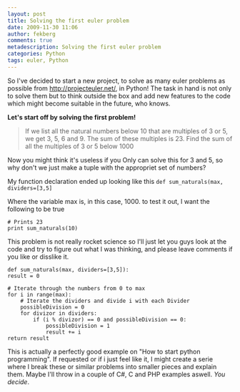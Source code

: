 ```yaml
---
layout: post
title: Solving the first euler problem
date: 2009-11-30 11:06
author: fekberg
comments: true
metadescription: Solving the first euler problem
categories: Python
tags: euler, Python
---
```

So I've decided to start a new project, to solve as many euler problems as possible from http://projecteuler.net/, in Python! The task in hand is not only to solve them but to think outside the box and add new features to the code which might become suitable in the future, who knows.<!--excerpt-->

<strong>Let's start off by solving the first problem!</strong>

<blockquote>If we list all the natural numbers below 10 that are multiples of 3 or 5, we get 3, 5, 6 and 9. The sum of these multiples is 23.
Find the sum of all the multiples of 3 or 5 below 1000</blockquote>

Now you might think it's useless if you Only can solve this for 3 and 5, so why don't we just make a tuple with the appropriet set of numbers?

My function declaration ended up looking like this `def sum_naturals(max, dividers=[3,5]`

Where the variable max is, in this case, 1000. to test it out, I want the following to be true

	# Prints 23
	print sum_naturals(10)

This problem is not really rocket science so I'll just let you guys look at the code and try to figure out what I was thinking, and please leave comments if you like or disslike it.


	def sum_naturals(max, dividers=[3,5]):
	result = 0

	# Iterate through the numbers from 0 to max
	for i in range(max):
	    # Iterate the dividers and divide i with each Divider
	    possibleDivision = 0
	    for divizor in dividers:
	        if (i % divizor) == 0 and possibleDivision == 0:
	            possibleDivision = 1
	            result += i
	return result

This is actually a perfectly good example on "How to start python programming". If requested or if i just feel like it, I might create a serie where I break these or similar problems into smaller pieces and explain them. Maybe I'll throw in a couple of C#, C and PHP examples aswell. <em>You decide</em>.
